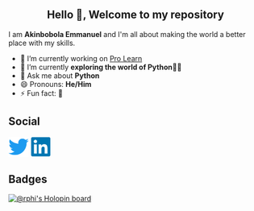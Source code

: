 <h2 align="center">Hello 👋, Welcome to my repository</h2>

<p>I am <b>Akinbobola Emmanuel</b> and I'm all about making the world a better place with my skills.</p>

- 🔭 I’m currently working on [Pro Learn](https://prolearn.onrender.com)
- 🌱 I’m currently **exploring the world of Python**👨‍💻
- 💬 Ask me about **Python**
- 😄 Pronouns: **He/Him**
- ⚡ Fun fact: 🤨


## Social

[<img src='https://raw.githubusercontent.com/devicons/devicon/master/icons/twitter/twitter-original.svg' alt='Akinbobola Emmanuel on Twitter' height='40'>](https://twitter.com/akins_dev)
[<img src='https://raw.githubusercontent.com/devicons/devicon/master/icons/linkedin/linkedin-original.svg' alt='Akinbobola Emmanuel on LinkedIn' height='40'>](https://www.linkedin.com/in/akins-dev/)



## Badges

[![@rphi's Holopin board](https://holopin.io/api/user/board?user=emmanuel04)](https://holopin.io/@emmanuel04)
